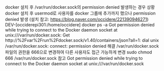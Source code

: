 docker 설치 후 /var/run/docker.sock의 permission denied 발생하는 경우
상황
docker 설치 후 usermod로 사용자를 docker 그룹에 추가까지 했으나 permission denied 발생
(설치 참고: https://blog.naver.com/occidere/221390946271)
DEV-[occiderepi301:/home/occidere] docker ps -a
Got permission denied while trying to connect to the Docker daemon socket at unix:///var/run/docker.sock: Get http://%2Fvar%2Frun%2Fdocker.sock/v1.40/containers/json?all=1: dial unix /var/run/docker.sock: connect: permission denied
해결
/var/run/docker.sock 파일의 권한을 666으로 변경하여 다른 사용자도 접근 가능하게 변경
sudo chmod 666 /var/run/docker.sock
참고
Got permission denied while trying to connect to the Docker daemon socket at unix:///var/run/docker.sock
